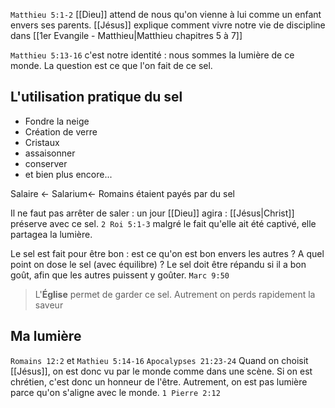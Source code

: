 `Matthieu 5:1-2` [[Dieu]] attend de nous qu'on vienne à lui comme un enfant envers ses parents. [[Jésus]] explique comment vivre notre vie de discipline dans [[1er Evangile - Matthieu|Matthieu chapitres 5 à 7]]

`Matthieu 5:13-16` c'est notre identité : nous sommes la lumière de ce monde. La question est ce que l'on fait de ce sel.

## L'utilisation pratique du sel
- Fondre la neige
- Création de verre
- Cristaux
- assaisonner
- conserver
- et bien plus encore...

Salaire <- Salarium<- Romains étaient payés par du sel

Il ne faut pas arrêter de saler : un jour [[Dieu]] agira : [[Jésus|Christ]] préserve avec ce sel.
`2 Roi 5:1-3` malgré le fait qu'elle ait été captivé, elle partagea la lumière.

Le sel est fait pour être bon : est ce qu'on est bon envers les autres ? A quel point on dose le sel (avec équilibre) ?
Le sel doit être répandu si il a bon goût, afin que les autres puissent y goûter.
`Marc 9:50`
> L'**Église** permet de garder ce sel. Autrement on perds rapidement la saveur

## Ma lumière 
`Romains 12:2` et `Mathieu 5:14-16` 
`Apocalypses 21:23-24`
Quand on choisit [[Jésus]], on est donc vu par le monde comme dans une scène. Si on est chrétien, c'est donc un honneur de l'être.
Autrement, on est pas lumière parce qu'on s'aligne avec le monde.
`1 Pierre 2:12`
